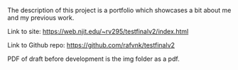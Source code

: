 The description of this project is a portfolio which showcases a bit about me and my previous work.

Link to site: https://web.njit.edu/~rv295/testfinalv2/index.html

Link to Github repo: https://github.com/rafvnk/testfinalv2

PDF of draft before development is the img folder as a pdf.